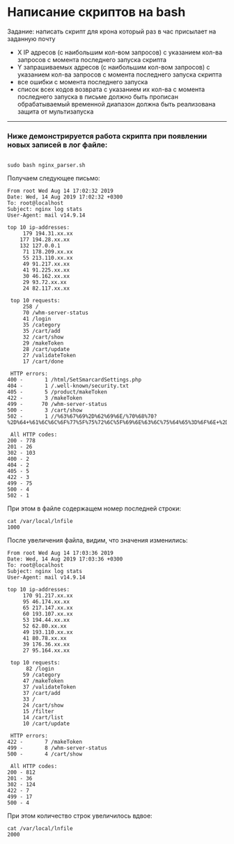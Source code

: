 # Написание скриптов на bash

Задание:
написать скрипт для крона 
который раз в час присылает на заданную почту 
- X IP адресов (с наибольшим кол-вом запросов) с указанием кол-ва запросов c момента последнего запуска скрипта 
- Y запрашиваемых адресов (с наибольшим кол-вом запросов) с указанием кол-ва запросов c момента последнего запуска скрипта 
- все ошибки c момента последнего запуска 
- список всех кодов возврата с указанием их кол-ва с момента последнего запуска 
в письме должно быть прописан обрабатываемый временной диапазон 
должна быть реализована защита от мультизапуска 

---

### Ниже демонстрируется работа скрипта при появлении новых записей в лог файле: 

```console

sudo bash nginx_parser.sh
```


Получаем следующее письмо:

```
From root Wed Aug 14 17:02:32 2019
Date: Wed, 14 Aug 2019 17:02:32 +0300
To: root@localhost
Subject: nginx log stats
User-Agent: mail v14.9.14

top 10 ip-addresses:
     179 194.31.xx.xx
    177 194.28.xx.xx
    132 127.0.0.1
     71 178.209.xx.xx
     55 213.110.xx.xx
     49 91.217.xx.xx
     41 91.225.xx.xx
     30 46.162.xx.xx
     29 93.72.xx.xx
     24 82.117.xx.xx

 top 10 requests:
     258 /
     70 /whm-server-status
     41 /login
     35 /category
     35 /cart/add
     32 /cart/show
     29 /makeToken
     28 /cart/update
     27 /validateToken
     17 /cart/done

 HTTP errors:
400 -       1 /html/SetSmarcardSettings.php
404 -       1 /.well-known/security.txt
405 -       5 /product/makeToken
422 -       3 /makeToken
499 -      70 /whm-server-status
500 -       3 /cart/show
502 -       1 //%63%67%69%2D%62%69%6E/%70%68%70?%2D%64+%61%6C%6C%6F%77%5F%75%72%6C%5F%69%6E%63%6C%75%64%65%3D%6F%6E+%2D%64+%73%61%66%65%5F%6D%6F%64%65%3...

 All HTTP codes:
200 - 778
201 - 26
302 - 103
400 - 2
404 - 2
405 - 5
422 - 3
499 - 75
500 - 4
502 - 1
```

При этом в файле содержащем номер последней строки: 
```console
cat /var/local/lnfile
1000
```

После увеличения файла, видим, что значения изменились:

```
From root Wed Aug 14 17:03:36 2019
Date: Wed, 14 Aug 2019 17:03:36 +0300
To: root@localhost
Subject: nginx log stats
User-Agent: mail v14.9.14

top 10 ip-addresses:
     170 91.217.xx.xx
     95 46.174.xx.xx
     65 217.147.xx.xx
     60 193.107.xx.xx
     53 194.44.xx.xx
     52 62.80.xx.xx
     49 193.110.xx.xx
     41 80.78.xx.xx
     39 176.36.xx.xx
     27 95.164.xx.xx

 top 10 requests:
      82 /login  
     59 /category
     47 /makeToken
     37 /validateToken
     37 /cart/add
     33 /
     24 /cart/show
     15 /filter
     14 /cart/list
     10 /cart/update

 HTTP errors:
422 -       7 /makeToken
499 -       8 /whm-server-status
500 -       4 /cart/show

 All HTTP codes:
200 - 812
201 - 36
302 - 124
422 - 7
499 - 17
500 - 4
```

При этом количество строк увеличилось вдвое: 

```console
cat /var/local/lnfile
2000
```

